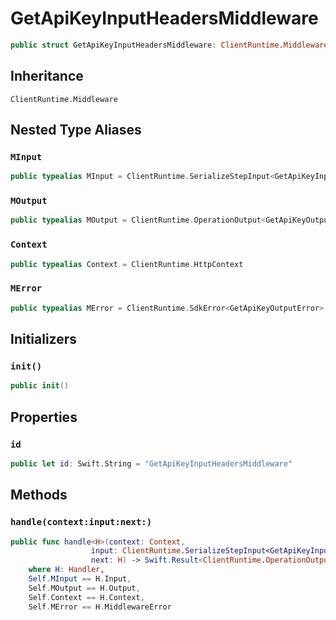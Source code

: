 # GetApiKeyInputHeadersMiddleware

``` swift
public struct GetApiKeyInputHeadersMiddleware: ClientRuntime.Middleware 
```

## Inheritance

`ClientRuntime.Middleware`

## Nested Type Aliases

### `MInput`

``` swift
public typealias MInput = ClientRuntime.SerializeStepInput<GetApiKeyInput>
```

### `MOutput`

``` swift
public typealias MOutput = ClientRuntime.OperationOutput<GetApiKeyOutputResponse>
```

### `Context`

``` swift
public typealias Context = ClientRuntime.HttpContext
```

### `MError`

``` swift
public typealias MError = ClientRuntime.SdkError<GetApiKeyOutputError>
```

## Initializers

### `init()`

``` swift
public init() 
```

## Properties

### `id`

``` swift
public let id: Swift.String = "GetApiKeyInputHeadersMiddleware"
```

## Methods

### `handle(context:input:next:)`

``` swift
public func handle<H>(context: Context,
                  input: ClientRuntime.SerializeStepInput<GetApiKeyInput>,
                  next: H) -> Swift.Result<ClientRuntime.OperationOutput<GetApiKeyOutputResponse>, MError>
    where H: Handler,
    Self.MInput == H.Input,
    Self.MOutput == H.Output,
    Self.Context == H.Context,
    Self.MError == H.MiddlewareError
```
